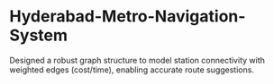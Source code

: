 # Hyderabad-Metro-Navigation-System
Designed a robust graph structure to model station connectivity with weighted edges (cost/time), enabling accurate route suggestions.
